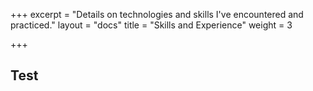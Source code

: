 +++
excerpt = "Details on technologies and skills I've encountered and practiced."
layout = "docs"
title = "Skills and Experience"
weight = 3

+++
## Test